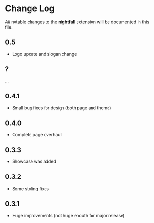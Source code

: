 # Change Log

_All_ notable changes to the **nightfall** extension will be documented in this file.

## 0.5

- Logo update and slogan change

## ?

...

## 0.4.1

- Small bug fixes for design (both page and theme)

## 0.4.0

- Complete page overhaul

## 0.3.3

- Showcase was added

## 0.3.2

- Some styling fixes

## 0.3.1

- Huge improvements (not huge enouth for major release)
